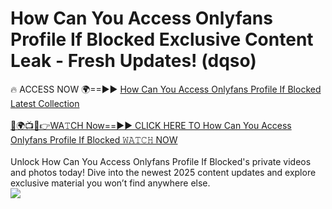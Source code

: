 # How Can You Access Onlyfans Profile If Blocked Exclusive Content Leak - Fresh Updates! (dqso)

🔥 ACCESS NOW 🌍==►► <a href="https://tinyurl.com/kvy9nzfs" rel="nofollow">How Can You Access Onlyfans Profile If Blocked Latest Collection</a>
<br><br>
[🔴🌍📺📱👉WA𝚃CH Now==►► CLICK HERE TO How Can You Access Onlyfans Profile If Blocked 𝚆𝙰𝚃𝙲𝙷 NOW](https://tinyurl.com/kvy9nzfs)
<br><br>
Unlock How Can You Access Onlyfans Profile If Blocked's private videos and photos today! Dive into the newest 2025 content updates and explore exclusive material you won’t find anywhere else.
<br>
<a href="https://tinyurl.com/kvy9nzfs" rel="nofollow" data-target="animated-image.originalLink"><img src="https://camo.githubusercontent.com/8a4f000d20f83aca3bf7ec5f350d767afa0574a8a352519fd8cfa583a6f93a33/68747470733a2f2f692e696d6775722e636f6d2f644a486b345a712e676966" data-canonical-src="https://i.imgur.com/dJHk4Zq.gif" style="max-width: 100%; display: inline-block;" data-target="animated-image.originalImage"></a>
<br>
